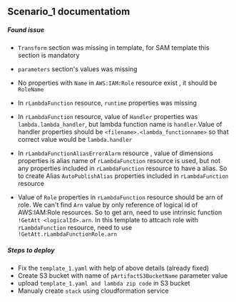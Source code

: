 ## Scenario_1 documentatiom
##### Found issue
* `` Transform `` section was missing in template, for SAM template this section is mandatory

* ``parameters`` section's values was missing

* No properties  with ``Name`` in ``AWS:IAM:Role`` resource exist , it should be ``RoleName``

* In ``rLambdaFunction``  resource, ``runtime`` properties was missing

* In ``rLambdaFunction``  resource, value of ``Handler`` properties was ``lambda.lambda_handler``, but lambda function name is ``handler``.Value of handler properties should be ``<filename>.<lambda_functionname>`` so that correct value would be ``lambda.handler``

* In ``rLambdaFunctionAliasErrorAlarm`` resource , value of dimensions properties is alias name of ``rLambdaFunction`` resource is used, but not any properties included in ``rLambdaFunction`` resource to have a alias. So to create Alias ``AutoPublishAlias`` properties included in ``rLambdaFunction`` resource

* Value of ``Role`` properties  in ``rLambdaFunction`` resource should be arn of role. We can't find ``Arn`` value by only reference of logical id of AWS:IAM:Role resources. So to get arn, need to use intrinsic function ``!GetAtt <logicalId>.arn``. In this template to attcach role with ``rLambdaFunction`` resource, need to use  ``!GetAtt.rLambdaFunctionRole.arn``

##### Steps to deploy
* Fix the ``template_1.yaml`` with help of above details (already fixed)
* Create S3 bucket with name of ``pArtifactS3BucketName`` parameter value
* upload ``template_1.yaml and lambda zip code`` in S3 bucket
* Manualy create ``stack`` using cloudformation service